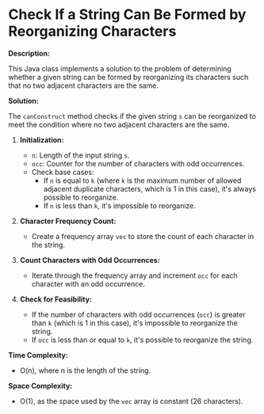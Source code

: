 # Check If a String Can Be Formed by Reorganizing Characters

**Description:**

This Java class implements a solution to the problem of determining whether a given string can be formed by reorganizing its characters such that no two adjacent characters are the same.

**Solution:**

The `canConstruct` method checks if the given string `s` can be reorganized to meet the condition where no two adjacent characters are the same. 

1. **Initialization:**
   - `n`: Length of the input string `s`.
   - `occ`: Counter for the number of characters with odd occurrences.
   - Check base cases:
     - If `n` is equal to `k` (where `k` is the maximum number of allowed adjacent duplicate characters, which is 1 in this case), it's always possible to reorganize.
     - If `n` is less than `k`, it's impossible to reorganize.

2. **Character Frequency Count:**
   - Create a frequency array `vec` to store the count of each character in the string.

3. **Count Characters with Odd Occurrences:**
   - Iterate through the frequency array and increment `occ` for each character with an odd occurrence.

4. **Check for Feasibility:**
   - If the number of characters with odd occurrences (`occ`) is greater than `k` (which is 1 in this case), it's impossible to reorganize the string. 
   - If `occ` is less than or equal to `k`, it's possible to reorganize the string.

**Time Complexity:**

- O(n), where n is the length of the string.

**Space Complexity:**

- O(1), as the space used by the `vec` array is constant (26 characters).
